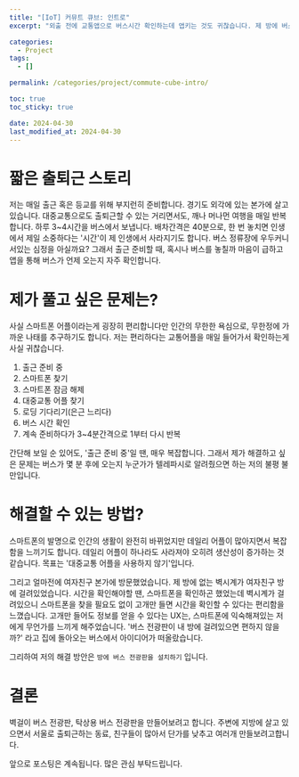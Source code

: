 ```yaml
---
title: "[IoT] 커뮤트 큐브: 인트로"
excerpt: "외출 전에 교통앱으로 버스시간 확인하는데 앱키는 것도 귀찮습니다. 제 방에 버스전광판을 설치해보려고 합니다."

categories:
  - Project
tags:
  - []

permalink: /categories/project/commute-cube-intro/

toc: true
toc_sticky: true

date: 2024-04-30
last_modified_at: 2024-04-30
---
```



# 짧은 출퇴근 스토리
저는 매일 출근 혹은 등교를 위해 부지런히 준비합니다. 경기도 외각에 있는 본가에 살고 있습니다. 대중교통으로도 출퇴근할 수 있는 거리면서도, 깨나 머나먼 여행을 매일 반복합니다. 하루 3~4시간을 버스에서 보냅니다. 배차간격은 40분으로, 한 번 놓치면 인생에서 제일 소중하다는 '시간'이 제 인생에서 사라지기도 합니다. 버스 정류장에 우두커니 서있는 심정을 아실까요? 그래서 출근 준비할 때, 혹시나 버스를 놓칠까 마음이 급하고 앱을 통해 버스가 언제 오는지 자주 확인합니다.


# 제가 풀고 싶은 문제는?



사실 스마트폰 어플이라는게 굉장히 편리합니다만 인간의 무한한 욕심으로, 무한정에 가까운 나태를 추구하기도 합니다. 저는 편리하다는 교통어플을 매일 들어가서 확인하는게 사실 귀찮습니다.
1. 출근 준비 중
2. 스마트폰 찾기
3. 스마트폰 잠금 해제
4. 대중교통 어플 찾기
5. 로딩 기다리기(은근 느리다)
6. 버스 시간 확인
7. 계속 준비하다가 3~4분간격으로 1부터 다시 반복

간단해 보일 순 있어도, '출근 준비 중'일 땐, 매우 복잡합니다. 그래서 제가 해결하고 싶은 문제는 버스가 몇 분 후에 오는지 누군가가 텔레파시로 알려줬으면 하는 저의 불평 불만입니다.

# 해결할 수 있는 방법?

스마트폰의 발명으로 인간의 생활이 완전히 바뀌었지만 데일리 어플이 많아지면서 복잡함을 느끼기도 합니다. 데일리 어플이 하나라도 사라져야 오히려 생산성이 증가하는 것 같습니다. 목표는 '대중교통 어플을 사용하지 않기'입니다.

그리고 얼마전에 여자친구 본가에 방문했었습니다. 제 방에 없는 벽시계가 여자친구 방에 걸려있었습니다. 시간을 확인해야할 땐, 스마트폰을 확인하곤 했었는데 벽시계가 걸려있으니 스마트폰을 찾을 필요도 없이 고개만 들면 시간을 확인할 수 있다는 편리함을 느꼈습니다. 고개만 들어도 정보를 얻을 수 있다는 UX는, 스마트폰에 익숙해져있는 저에게 무언가를 느끼게 해주었습니다. '버스 전광판이 내 방에 걸려있으면 편하지 않을까?' 라고 집에 돌아오는 버스에서 아이디어가 떠올랐습니다.

그리하여 저의 해결 방안은 ```방에 버스 전광판을 설치하기``` 입니다.

# 결론
벽걸이 버스 전광판, 탁상용 버스 전광판을 만들어보려고 합니다. 주변에 지방에 살고 있으면서 서울로 출퇴근하는 동료, 친구들이 많아서 단가를 낮추고 여러개 만들보려고합니다.

앞으로 포스팅은 계속됩니다.
많은 관심 부탁드립니다.